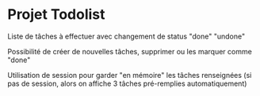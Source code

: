 # Projet Todolist

Liste de tâches à effectuer avec changement de status "done" "undone" 

Possibilité de créer de nouvelles tâches, supprimer ou les marquer comme "done" 

Utilisation de session pour garder "en mémoire" les tâches renseignées (si pas de session, alors on affiche 3 tâches pré-remplies automatiquement)

